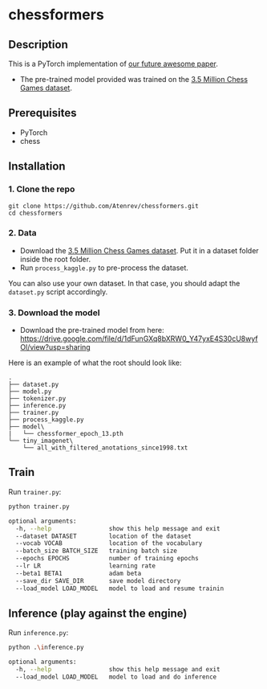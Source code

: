 # chessformers
## Description
This is a PyTorch implementation of [our future awesome paper]().

* The pre-trained model provided was trained on the [3.5 Million Chess Games dataset](https://www.kaggle.com/milesh1/35-million-chess-games).


## Prerequisites
* PyTorch
* chess


## Installation
### 1. Clone the repo

```
git clone https://github.com/Atenrev/chessformers.git
cd chessformers
```

### 2. Data
* Download the [3.5 Million Chess Games dataset](https://www.kaggle.com/milesh1/35-million-chess-games). Put it in a dataset folder inside the root folder.
* Run ```process_kaggle.py``` to pre-process the dataset.

You can also use your own dataset. In that case, you should adapt the ```dataset.py``` script accordingly.

### 3. Download the model
* Download the pre-trained model from here: https://drive.google.com/file/d/1dFunGXq8bXRW0_Y47yxE4S30cU8wyfOl/view?usp=sharing

Here is an example of what the root should look like:
```
.
├── dataset.py
├── model.py
├── tokenizer.py
├── inference.py
├── trainer.py
├── process_kaggle.py
├── model\
|   └── chessformer_epoch_13.pth
└── tiny_imagenet\
    └── all_with_filtered_anotations_since1998.txt
```

## Train
Run ```trainer.py```:

``` sh
python trainer.py 

optional arguments:
  -h, --help                show this help message and exit
  --dataset DATASET         location of the dataset
  --vocab VOCAB             location of the vocabulary
  --batch_size BATCH_SIZE   training batch size
  --epochs EPOCHS           number of training epochs
  --lr LR                   learning rate
  --beta1 BETA1             adam beta
  --save_dir SAVE_DIR       save model directory
  --load_model LOAD_MODEL   model to load and resume trainin
```

## Inference (play against the engine)
Run ```inference.py```:

``` sh
python .\inference.py

optional arguments:
  -h, --help                show this help message and exit
  --load_model LOAD_MODEL   model to load and do inference
```